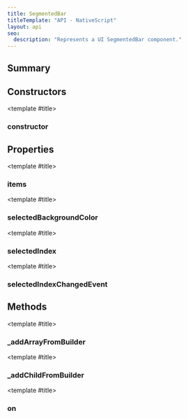 ```yaml
---
title: SegmentedBar
titleTemplate: "API - NativeScript"
layout: api
seo:
  description: "Represents a UI SegmentedBar component."
---
```


<!-- This page is auto generated, do not edit manually. -->
<!-- Run "yarn generate:api-docs" to regenerate -->

<script setup lang="ts">
  import { provide } from "vue";
  import API_DATA from "./SegmentedBar.data.json";
  
  provide('API_DATA', API_DATA);
</script>

<APIRefHierarchy v-once />

<APIRefComment commentBase64="eyJibG9ja1RhZ3MiOltdLCJtb2RpZmllclRhZ3MiOnt9LCJzdW1tYXJ5IjpbeyJraW5kIjoidGV4dCIsInRleHQiOiJSZXByZXNlbnRzIGEgVUkgU2VnbWVudGVkQmFyIGNvbXBvbmVudC4ifV19" v-once />

## <Heading ignore>Summary</Heading>

<APIRefSummary v-once />

## Constructors

<div class="">

<APIRef for="20680" v-once>

<template #title>

### constructor

</template>

</APIRef>

</div>

## Properties

<div class="">

<APIRef for="20684" v-once>

<template #title>

### items

</template>

</APIRef>

</div>

<div class="">

<APIRef for="20683" v-once>

<template #title>

### selectedBackgroundColor

</template>

</APIRef>

</div>

<div class="">

<APIRef for="20682" v-once>

<template #title>

### selectedIndex

</template>

</APIRef>

</div>

<div class="isPublic isStatic">

<APIRef for="20615" v-once>

<template #title>

### selectedIndexChangedEvent

</template>

</APIRef>

</div>

## Methods

<div class="isPublic">

<APIRef for="20704" v-once>

<template #title>

### _addArrayFromBuilder

</template>

</APIRef>

</div>

<div class="isPublic">

<APIRef for="20700" v-once>

<template #title>

### _addChildFromBuilder

</template>

</APIRef>

</div>

<div class="">

<APIRef for="20685" v-once>

<template #title>

### on

</template>

</APIRef>

</div>

